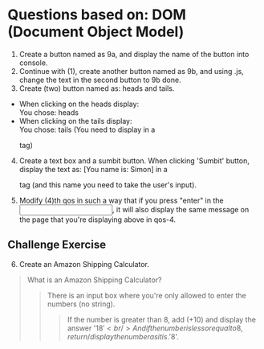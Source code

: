 # Questions based on: DOM (Document Object Model) 
1. Create a button named as 9a, and display the name of the button into console. 
2. Continue with (1), create another button named as 9b, and using .js, change the text in the second button to 9b done.
3. Create (two) button named as: heads and tails. 
- When clicking on the heads display:<br />
You chose: heads
- When clicking on the tails display:<br />
You chose: tails
(You need to display in a <p> tag)
4. Create a text box and a sumbit button. When clicking 'Sumbit' button, display the text as: [You name is: Simon] in a <p> tag (and this name you need to take the user's input).
5. Modify (4)th qos in such a way that if you press "enter" in the <input>, it will also display the same message on the page that you're displaying above in qos-4. 

## Challenge Exercise
6. Create an Amazon Shipping Calculator. 
> What is an Amazon Shipping Calculator? 
>> There is an input box where you're only allowed to enter the numbers (no string).
>>> If the number is greater than 8, add (+10) and display the answer '$18' <br />
>>> And if the number is less or equal to 8, return/display the number as it is. '$8'.
